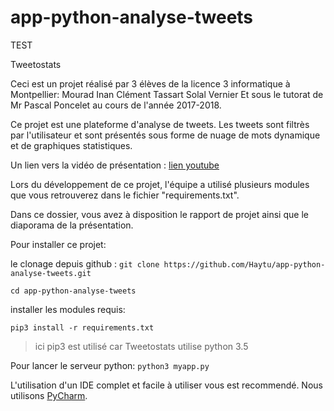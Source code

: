 # app-python-analyse-tweets

TEST

Tweetostats

Ceci est un projet réalisé par 3 élèves de la licence 3 informatique à Montpellier:
Mourad Inan
Clément Tassart
Solal Vernier
Et sous le tutorat de Mr Pascal Poncelet au cours de l'année 2017-2018.

Ce projet est une plateforme d'analyse de tweets. Les tweets sont filtrès par l'utilisateur et sont présentés sous forme de nuage de mots dynamique et de graphiques statistiques.

Un lien vers la vidéo de présentation : [lien youtube](https://www.youtube.com/watch?v=tZ1IKJi-IQg)

Lors du développement de ce projet, l'équipe a utilisé plusieurs modules que vous retrouverez dans le fichier "requirements.txt".

Dans ce dossier, vous avez à disposition le rapport de projet ainsi que le diaporama de la présentation.

Pour installer ce projet: 

le clonage depuis github :
`git clone https://github.com/Haytu/app-python-analyse-tweets.git`

`cd app-python-analyse-tweets`

installer les modules requis:

`pip3 install -r requirements.txt`
>ici pip3 est utilisé car Tweetostats utilise python 3.5

Pour lancer le serveur python: 
`python3 myapp.py`

L'utilisation d'un IDE complet et facile à utiliser vous est recommendé. Nous utilisons [PyCharm](https://www.jetbrains.com/pycharm/).




    


